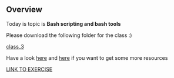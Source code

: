## Overview

Today is topic is **Bash scripting and bash tools**

Please download the following folder for the class :)

[class_3](https://github.com/pyRis/basic-tools-for-NLP/blob/main/bash-tools/class_3.zip)

Have a look [here](https://github.com/awesome-lists/awesome-bash) and [here](https://github.com/alebcay/awesome-shell) if you want to get some more resources


[LINK TO EXERCISE](https://github.com/pyRis/basic-tools-for-NLP/blob/main/bash-tools/Exercise_1.pdf)
